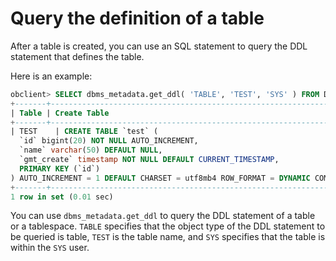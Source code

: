 # Query the definition of a table

After a table is created, you can use an SQL statement to query the DDL statement that defines the table.

Here is an example:

```sql
obclient> SELECT dbms_metadata.get_ddl( 'TABLE', 'TEST', 'SYS' ) FROM DUAL;
+-------+------------------------------------------------------------------------------------------------------------------------------------------------------------------------------------------------------------------------------------------------------------------------------------------------------------------------------------------------------------------------------------+
| Table | Create Table                                                                                                                                                                                                                                                                                                                                                                       |
+-------+------------------------------------------------------------------------------------------------------------------------------------------------------------------------------------------------------------------------------------------------------------------------------------------------------------------------------------------------------------------------------------+
| TEST    | CREATE TABLE `test` (
  `id` bigint(20) NOT NULL AUTO_INCREMENT,
  `name` varchar(50) DEFAULT NULL,
  `gmt_create` timestamp NOT NULL DEFAULT CURRENT_TIMESTAMP,
  PRIMARY KEY (`id`)
) AUTO_INCREMENT = 1 DEFAULT CHARSET = utf8mb4 ROW_FORMAT = DYNAMIC COMPRESSION = 'zstd_1.3.8' REPLICA_NUM = 1 BLOCK_SIZE = 16384 USE_BLOOM_FILTER = FALSE TABLET_SIZE = 134217728 PCTFREE = 0 |
+-------+------------------------------------------------------------------------------------------------------------------------------------------------------------------------------------------------------------------------------------------------------------------------------------------------------------------------------------------------------------------------------------+
1 row in set (0.01 sec)
```

You can use `dbms_metadata.get_ddl` to query the DDL statement of a table or a tablespace. `TABLE` specifies that the object type of the DDL statement to be queried is table, `TEST` is the table name, and `SYS` specifies that the table is within the `SYS` user.
